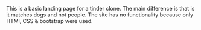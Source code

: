 This is a basic landing page for a tinder clone. The main difference is that is it matches dogs and not people. The site has no functionality because only HTMl, CSS & bootstrap were used.
